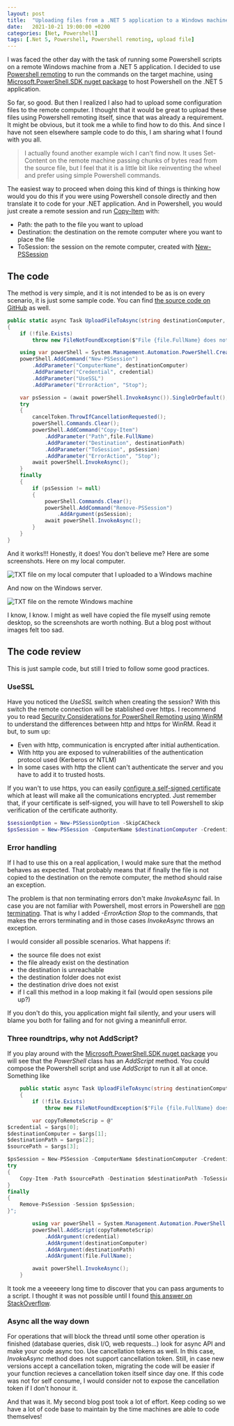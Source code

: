 ```yaml
---
layout: post
title:  "Uploading files from a .NET 5 application to a Windows machine using Powershell Remote"
date:   2021-10-21 19:00:00 +0200
categories: [Net, Powershell]
tags: [.Net 5, Powershell, Powershell remoting, upload file]
---
```


I was faced the other day with the task of running some Powershell scripts on a remote Windows machine from a .NET 5 application. I decided to use [Powershell remoting](https://docs.microsoft.com/en-us/powershell/scripting/learn/remoting/running-remote-commands?view=powershell-7.1) to run the commands on the target machine, using [Microsoft.PowerShell.SDK nuget package](https://www.nuget.org/packages/Microsoft.PowerShell.SDK/) to host Powershell on the .NET 5 application.

So far, so good. But then I realized I also had to upload some configuration files to the remote computer. I thought that it would be great to upload these files using Powershell remoting itself, since that was already a requirement. It might be obvious, but it took me a while to find how to do this. And since I have not seen elsewhere sample code to do this, I am sharing what I found with you all.

> I actually found another example wich I can't find now. It uses Set-Content on the remote machine passing chunks of bytes read from the source file, but I feel that it is a little bit like reinventing the wheel and prefer using simple Powershell commands.

The easiest way to proceed when doing this kind of things is thinking how would you do this if you were using Powershell console directly and then translate it to code for your .NET application. And in Powershell, you would just create a remote session and run [Copy-Item](https://docs.microsoft.com/en-us/powershell/module/microsoft.powershell.management/copy-item) with:

- Path: the path to the file you want to upload
- Destination: the destination on the remote computer where you want to place the file
- ToSession: the session on the remote computer, created with [New-PSSession](https://docs.microsoft.com/en-us/powershell/module/microsoft.powershell.core/new-pssession) 

## The code

The method is very simple, and it is not intended to be as is on every scenario, it is just some sample code. You can find [the source code on GitHub](https://github.com/MonticolaExplorator/NetSamples/blob/0df09027d83a5085c8d45e82c5a51087bf81319a/source/NetSamples.PowerShell/PowerShellTools.cs#L24) as well.

~~~~c#
public static async Task UploadFileToAsync(string destinationComputer, PSCredential credential, FileInfo file, string destinationPath, CancellationToken cancelToken=default)
{
    if (!file.Exists)
        throw new FileNotFoundException($"File {file.FullName} does not exist");

    using var powerShell = System.Management.Automation.PowerShell.Create();
    powerShell.AddCommand("New-PSSession")
        .AddParameter("ComputerName", destinationComputer)
        .AddParameter("Credential", credential)
        .AddParameter("UseSSL")
        .AddParameter("ErrorAction", "Stop");

    var psSession = (await powerShell.InvokeAsync()).SingleOrDefault();
    try
    {
        cancelToken.ThrowIfCancellationRequested();
        powerShell.Commands.Clear();
        powerShell.AddCommand("Copy-Item")
            .AddParameter("Path",file.FullName)
            .AddParameter("Destination", destinationPath)
            .AddParameter("ToSession", psSession)
            .AddParameter("ErrorAction", "Stop");
        await powerShell.InvokeAsync();
    }
    finally
    {
        if (psSession != null)
        {
            powerShell.Commands.Clear();
            powerShell.AddCommand("Remove-PSSession")
                .AddArgument(psSession);
            await powerShell.InvokeAsync();
        }
    }
}
~~~~

And it works!!! Honestly, it does! You don't believe me? Here are some screenshots. Here on my local computer.

![TXT file on my local computer that I uploaded to a Windows machine](/assets/images/2021/october/uploading_files_from_net5app_to_windows_machine_usin_psremoting/localfile.png)

And now on the Windows server.

![TXT file on the remote Windows machine](/assets/images/2021/october/uploading_files_from_net5app_to_windows_machine_usin_psremoting/remotefile.png)

I know, I know. I might as well have copied the file myself using remote desktop, so the screenshots are worth nothing. But a blog post without images felt too sad.

## The code review

This is just sample code, but still I tried to follow some good practices.

### UseSSL

Have you noticed the _UseSSL_ switch when creating the session? With this switch the remote connection will be stablished over https. I recommend you to read [Security Considerations for PowerShell Remoting using WinRM](https://docs.microsoft.com/en-us/powershell/scripting/learn/remoting/winrmsecurity?view=powershell-7.1) to understand the differences between http and https for WinRM. Read it but, to sum up:

- Even with http, communication is encrypted after initial authentication.
- With http you are exposed to vulnerabilities of the authentication protocol used (Kerberos or NTLM)
- In some cases with http the client can't authenticate the server and you have to add it to trusted hosts.

If you wan't to use https, you can easily [configure a self-signed certificate](https://cloudblogs.microsoft.com/industry-blog/en-gb/technetuk/2016/02/11/configuring-winrm-over-https-to-enable-powershell-remoting/) which at least will make all the comunications encrypted. Just remember that, if your certificate is self-signed, you will have to tell Powershell to skip verification of the certificate authority. 

~~~~powershell
$sessionOption = New-PSSessionOption -SkipCACheck
$psSession = New-PSSession -ComputerName $destinationComputer -Credential $credential -UseSSL -SessionOption $options -ErrorAction Stop
~~~~

### Error handling

If I had to use this on a real application, I would make sure that the method behaves as expected. That probably means that if finally the file is not copied to the destination on the remote computer, the method should raise an exception.

The problem is that non terminating errors don't make _InvokeAsync_ fail. In case you are not familiar with Powershell, most errors in Powershell are [non terminating](https://devblogs.microsoft.com/scripting/understanding-non-terminating-errors-in-powershell/). That is why I added _-ErrorAction Stop_ to the commands, that makes the errors terminating and in those cases _InvokeAsync_ throws an exception.

I would consider all possible scenarios. What happens if:

- the source file does not exist
- the file already exist on the destination
- the destination is unreachable
- the destination folder does not exist
- the destination drive does not exist
- if I call this method in a loop making it fail (would open sessions pile up?)

If you don't do this, you application might fail silently, and your users will blame you both for failing and for not giving a meaninfull error.

### Three roundtrips, why not AddScript?

If you play around with the [Microsoft.PowerShell.SDK nuget package](https://www.nuget.org/packages/Microsoft.PowerShell.SDK/) you will see that the _PowerShell_ class has an _AddScript_ method. You could compose the Powershell script and use _AddScript_ to run it all at once. Something like

~~~~c#
    public static async Task UploadFileToAsync(string destinationComputer, PSCredential credential, FileInfo file, string destinationPath, CancellationToken cancelToken = default)
    {
        if (!file.Exists)
            throw new FileNotFoundException($"File {file.FullName} does not exist");

        var copyToRemoteScrip = @"
$credential = $args[0];
$destinationComputer = $args[1];
$destinationPath = $args[2];
$sourcePath = $args[3];

$psSession = New-PSSession -ComputerName $destinationComputer -Credential $credential -UseSSL -ErrorAction Stop
try
{
    Copy-Item -Path $sourcePath -Destination $destinationPath -ToSession $psSession -ErrorAction Stop;
}
finally
{
    Remove-PsSession -Session $psSession;
}";

        using var powerShell = System.Management.Automation.PowerShell.Create();
        powerShell.AddScript(copyToRemoteScrip)
            .AddArgument(credential)
            .AddArgument(destinationComputer)
            .AddArgument(destinationPath)
            .AddArgument(file.FullName);

        await powerShell.InvokeAsync();
    }
~~~~

It took me a veeeeery long time to discover that you can pass arguments to a script. I thought it was not possible until I found [this answer on StackOverflow](https://stackoverflow.com/a/61893812/7747594).


### Async all the way down

For operations that will block the thread until some other operation is finished (database queries, disk I/O, web requests...) look for async API and make your code async too. Use cancellation tokens as well. In this case, _InvokeAsync_ method does not support cancellation token. Still, in case new versions accept a cancellation token, migrating the code will be easier if your function recieves a cancellation token itself since day one. If this code was not for self consume, I would consider not to expose the cancellation token if I don't honour it.


And that was it. My second blog post took a lot of effort. Keep coding so we have a lot of code base to maintain by the time machines are able to code themselves!

